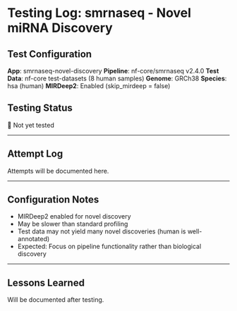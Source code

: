 # Testing Log: smrnaseq - Novel miRNA Discovery

## Test Configuration

**App**: smrnaseq-novel-discovery
**Pipeline**: nf-core/smrnaseq v2.4.0
**Test Data**: nf-core test-datasets (8 human samples)
**Genome**: GRCh38
**Species**: hsa (human)
**MIRDeep2**: Enabled (skip_mirdeep = false)

## Testing Status

🔲 Not yet tested

---

## Attempt Log

Attempts will be documented here.

---

## Configuration Notes

- MIRDeep2 enabled for novel discovery
- May be slower than standard profiling
- Test data may not yield many novel discoveries (human is well-annotated)
- Expected: Focus on pipeline functionality rather than biological discovery

---

## Lessons Learned

Will be documented after testing.
